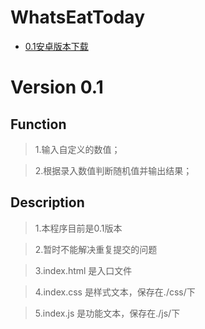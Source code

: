 # WhatsEatToday

* [0.1安卓版本下载](https://share.weiyun.com/d3236a502baae2ceebec710329684f36)

# Version 0.1

## Function

>1.输入自定义的数值；

>2.根据录入数值判断随机值并输出结果；

## Description

>1.本程序目前是0.1版本

>2.暂时不能解决重复提交的问题

>3.index.html 是入口文件

>4.index.css 是样式文本，保存在./css/下

>5.index.js 是功能文本，保存在./js/下
